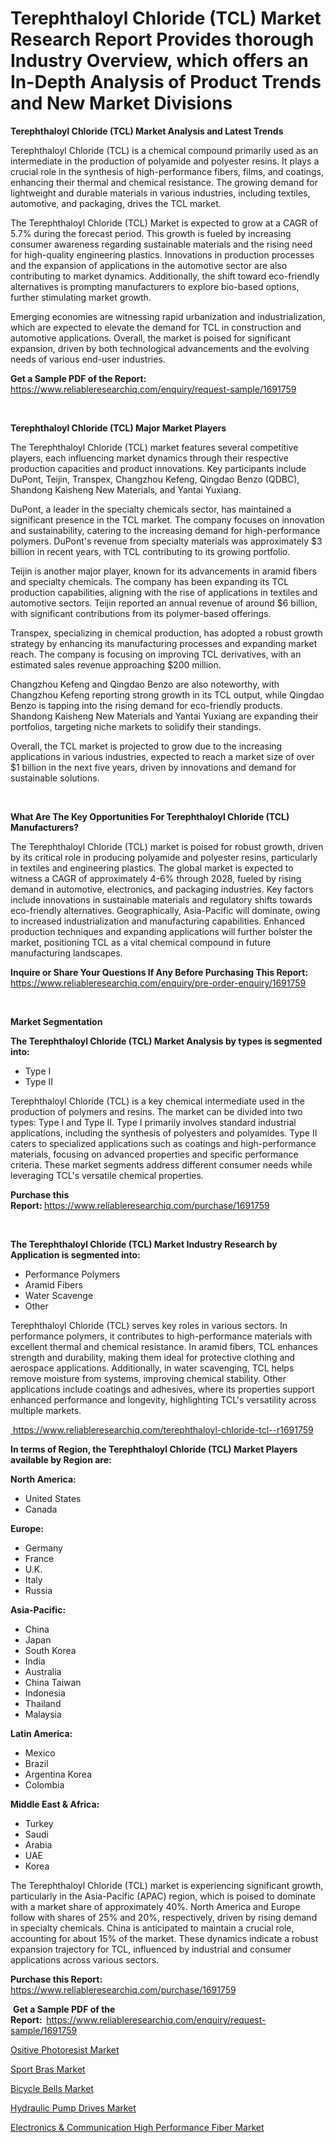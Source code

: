 <p><h1>Terephthaloyl Chloride (TCL) Market Research Report Provides thorough Industry Overview, which offers an In-Depth Analysis of Product Trends and New Market Divisions</h1></p><p><strong>Terephthaloyl Chloride (TCL) Market Analysis and Latest Trends</strong></p>
<p><p>Terephthaloyl Chloride (TCL) is a chemical compound primarily used as an intermediate in the production of polyamide and polyester resins. It plays a crucial role in the synthesis of high-performance fibers, films, and coatings, enhancing their thermal and chemical resistance. The growing demand for lightweight and durable materials in various industries, including textiles, automotive, and packaging, drives the TCL market.</p><p>The Terephthaloyl Chloride (TCL) Market is expected to grow at a CAGR of 5.7% during the forecast period. This growth is fueled by increasing consumer awareness regarding sustainable materials and the rising need for high-quality engineering plastics. Innovations in production processes and the expansion of applications in the automotive sector are also contributing to market dynamics. Additionally, the shift toward eco-friendly alternatives is prompting manufacturers to explore bio-based options, further stimulating market growth.</p><p>Emerging economies are witnessing rapid urbanization and industrialization, which are expected to elevate the demand for TCL in construction and automotive applications. Overall, the market is poised for significant expansion, driven by both technological advancements and the evolving needs of various end-user industries.</p></p>
<p><strong>Get a Sample PDF of the Report:&nbsp;</strong> <a href="https://www.reliableresearchiq.com/enquiry/request-sample/1691759?utm_campaign=103&utm_medium=2&utm_source=Github&utm_content=ia&utm_term=18102024&utm_id=terephthaloyl-chloride-tcl">https://www.reliableresearchiq.com/enquiry/request-sample/1691759</a></p>
<p>&nbsp;</p>
<p><strong>Terephthaloyl Chloride (TCL) Major Market Players</strong></p>
<p><p>The Terephthaloyl Chloride (TCL) market features several competitive players, each influencing market dynamics through their respective production capacities and product innovations. Key participants include DuPont, Teijin, Transpex, Changzhou Kefeng, Qingdao Benzo (QDBC), Shandong Kaisheng New Materials, and Yantai Yuxiang.</p><p>DuPont, a leader in the specialty chemicals sector, has maintained a significant presence in the TCL market. The company focuses on innovation and sustainability, catering to the increasing demand for high-performance polymers. DuPont's revenue from specialty materials was approximately $3 billion in recent years, with TCL contributing to its growing portfolio.</p><p>Teijin is another major player, known for its advancements in aramid fibers and specialty chemicals. The company has been expanding its TCL production capabilities, aligning with the rise of applications in textiles and automotive sectors. Teijin reported an annual revenue of around $6 billion, with significant contributions from its polymer-based offerings.</p><p>Transpex, specializing in chemical production, has adopted a robust growth strategy by enhancing its manufacturing processes and expanding market reach. The company is focusing on improving TCL derivatives, with an estimated sales revenue approaching $200 million.</p><p>Changzhou Kefeng and Qingdao Benzo are also noteworthy, with Changzhou Kefeng reporting strong growth in its TCL output, while Qingdao Benzo is tapping into the rising demand for eco-friendly products. Shandong Kaisheng New Materials and Yantai Yuxiang are expanding their portfolios, targeting niche markets to solidify their standings.</p><p>Overall, the TCL market is projected to grow due to the increasing applications in various industries, expected to reach a market size of over $1 billion in the next five years, driven by innovations and demand for sustainable solutions.</p></p>
<p>&nbsp;</p>
<p><strong>What Are The Key Opportunities For Terephthaloyl Chloride (TCL) Manufacturers?</strong></p>
<p><p>The Terephthaloyl Chloride (TCL) market is poised for robust growth, driven by its critical role in producing polyamide and polyester resins, particularly in textiles and engineering plastics. The global market is expected to witness a CAGR of approximately 4-6% through 2028, fueled by rising demand in automotive, electronics, and packaging industries. Key factors include innovations in sustainable materials and regulatory shifts towards eco-friendly alternatives. Geographically, Asia-Pacific will dominate, owing to increased industrialization and manufacturing capabilities. Enhanced production techniques and expanding applications will further bolster the market, positioning TCL as a vital chemical compound in future manufacturing landscapes.</p></p>
<p><strong>Inquire or Share Your Questions If Any Before Purchasing This Report:</strong> <a href="https://www.reliableresearchiq.com/enquiry/pre-order-enquiry/1691759?utm_campaign=103&utm_medium=2&utm_source=Github&utm_content=ia&utm_term=18102024&utm_id=terephthaloyl-chloride-tcl">https://www.reliableresearchiq.com/enquiry/pre-order-enquiry/1691759</a></p>
<p>&nbsp;</p>
<p><strong>Market Segmentation</strong></p>
<p><strong>The Terephthaloyl Chloride (TCL) Market Analysis by types is segmented into:</strong></p>
<p><ul><li>Type I</li><li>Type II</li></ul></p>
<p><p>Terephthaloyl Chloride (TCL) is a key chemical intermediate used in the production of polymers and resins. The market can be divided into two types: Type I and Type II. Type I primarily involves standard industrial applications, including the synthesis of polyesters and polyamides. Type II caters to specialized applications such as coatings and high-performance materials, focusing on advanced properties and specific performance criteria. These market segments address different consumer needs while leveraging TCL's versatile chemical properties.</p></p>
<p><strong>Purchase this Report:&nbsp;</strong><a href="https://www.reliableresearchiq.com/purchase/1691759?utm_campaign=103&utm_medium=2&utm_source=Github&utm_content=ia&utm_term=18102024&utm_id=terephthaloyl-chloride-tcl">https://www.reliableresearchiq.com/purchase/1691759</a></p>
<p>&nbsp;</p>
<p><strong>The Terephthaloyl Chloride (TCL) Market Industry Research by Application is segmented into:</strong></p>
<p><ul><li>Performance Polymers</li><li>Aramid Fibers</li><li>Water Scavenge</li><li>Other</li></ul></p>
<p><p>Terephthaloyl Chloride (TCL) serves key roles in various sectors. In performance polymers, it contributes to high-performance materials with excellent thermal and chemical resistance. In aramid fibers, TCL enhances strength and durability, making them ideal for protective clothing and aerospace applications. Additionally, in water scavenging, TCL helps remove moisture from systems, improving chemical stability. Other applications include coatings and adhesives, where its properties support enhanced performance and longevity, highlighting TCL's versatility across multiple markets.</p></p>
<p><a href="https://www.reliableresearchiq.com/terephthaloyl-chloride-tcl--r1691759?utm_campaign=103&utm_medium=2&utm_source=Github&utm_content=ia&utm_term=18102024&utm_id=terephthaloyl-chloride-tcl">&nbsp;https://www.reliableresearchiq.com/terephthaloyl-chloride-tcl--r1691759</a></p>
<p><strong>In terms of Region, the Terephthaloyl Chloride (TCL) Market Players available by Region are:</strong></p>
<p>
    <p> <strong> North America: </strong>
        <ul>
            <li>United States</li>
            <li>Canada</li>
        </ul>
        </p> 
    <p> <strong> Europe: </strong>
        <ul>
            <li>Germany</li>
            <li>France</li>
            <li>U.K.</li>
            <li>Italy</li>
            <li>Russia</li>
        </ul>
        </p> 
    <p> <strong> Asia-Pacific: </strong>
        <ul>
            <li>China</li>
            <li>Japan</li>
            <li>South Korea</li>
            <li>India</li>
            <li>Australia</li>
            <li>China Taiwan</li>
            <li>Indonesia</li>
            <li>Thailand</li>
            <li>Malaysia</li>
        </ul>
        </p> 
    <p> <strong> Latin America: </strong>
        <ul>
            <li>Mexico</li>
            <li>Brazil</li>
            <li>Argentina Korea</li>
            <li>Colombia</li>
        </ul>
        </p> 
    <p> <strong> Middle East & Africa: </strong>
        <ul>
            <li>Turkey</li>
            <li>Saudi</li>
            <li>Arabia</li>
            <li>UAE</li>
            <li>Korea</li>
        </ul>
    </p>
    </p>
<p><p>The Terephthaloyl Chloride (TCL) market is experiencing significant growth, particularly in the Asia-Pacific (APAC) region, which is poised to dominate with a market share of approximately 40%. North America and Europe follow with shares of 25% and 20%, respectively, driven by rising demand in specialty chemicals. China is anticipated to maintain a crucial role, accounting for about 15% of the market. These dynamics indicate a robust expansion trajectory for TCL, influenced by industrial and consumer applications across various sectors.</p></p>
<p><strong>Purchase this Report: </strong><a href="https://www.reliableresearchiq.com/purchase/1691759?utm_campaign=103&utm_medium=2&utm_source=Github&utm_content=ia&utm_term=18102024&utm_id=terephthaloyl-chloride-tcl">https://www.reliableresearchiq.com/purchase/1691759</a></p>
<p>&nbsp;<strong>Get a Sample PDF of the Report:&nbsp;&nbsp;</strong><a href="https://www.reliableresearchiq.com/enquiry/request-sample/1691759?utm_campaign=103&utm_medium=2&utm_source=Github&utm_content=ia&utm_term=18102024&utm_id=terephthaloyl-chloride-tcl">https://www.reliableresearchiq.com/enquiry/request-sample/1691759</a></p>
<p><strong></strong></p>
<p><p><a href="https://github.com/radmanjxendrisczn/Market-Research-Report-List-1/blob/main/ositive-photoresist-market.md?utm_campaign=103&utm_medium=2&utm_source=Github&utm_content=ia&utm_term=18102024&utm_id=terephthaloyl-chloride-tcl">Ositive Photoresist Market</a></p><p><a href="https://www.linkedin.com/pulse/global-sport-bras-market-pulse-trends-growth-analysis-2024-hazcf?utm_campaign=103&utm_medium=2&utm_source=Github&utm_content=ia&utm_term=18102024&utm_id=terephthaloyl-chloride-tcl">Sport Bras Market</a></p><p><a href="https://www.linkedin.com/pulse/in-depth-bicycle-bells-market-review-size-share-148cagr-growth-63pgf?utm_campaign=103&utm_medium=2&utm_source=Github&utm_content=ia&utm_term=18102024&utm_id=terephthaloyl-chloride-tcl">Bicycle Bells Market</a></p><p><a href="https://issuu.com/reportprime-2/docs/hydraulic-pump-drives-market-size-2_3a2c780c75ef03?utm_campaign=103&utm_medium=2&utm_source=Github&utm_content=ia&utm_term=18102024&utm_id=terephthaloyl-chloride-tcl">Hydraulic Pump Drives Market</a></p><p><a href="https://github.com/brookiqhurne/Market-Research-Report-List-1/blob/main/electronics-communication-high-performance-fiber-market.md?utm_campaign=103&utm_medium=2&utm_source=Github&utm_content=ia&utm_term=18102024&utm_id=terephthaloyl-chloride-tcl">Electronics & Communication High Performance Fiber Market</a></p></p>